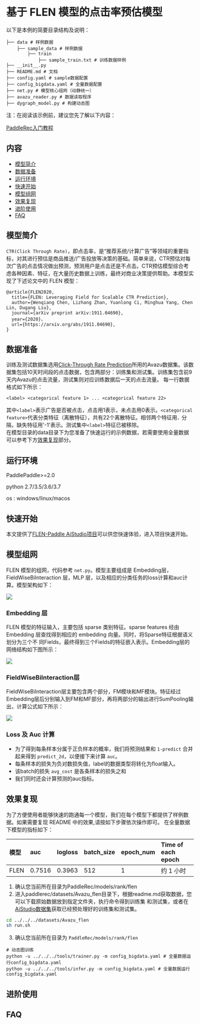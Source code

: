 # 基于 FLEN 模型的点击率预估模型

以下是本例的简要目录结构及说明： 

```
├── data # 样例数据
    ├── sample_data # 样例数据
        ├── train
            ├── sample_train.txt # 训练数据样例
├── __init__.py
├── README.md # 文档
├── config.yaml # sample数据配置
├── config_bigdata.yaml # 全量数据配置
├── net.py # 模型核心组网（动静统一）
├── avazu_reader.py # 数据读取程序
├── dygraph_model.py # 构建动态图
```

注：在阅读该示例前，建议您先了解以下内容：

[PaddleRec入门教程](https://github.com/PaddlePaddle/PaddleRec/blob/master/README.md)

## 内容

- [模型简介](#模型简介)
- [数据准备](#数据准备)
- [运行环境](#运行环境)
- [快速开始](#快速开始)
- [模型组网](#模型组网)
- [效果复现](#效果复现)
- [进阶使用](#进阶使用)
- [FAQ](#FAQ)

## 模型简介
`CTR(Click Through Rate)`，即点击率，是“推荐系统/计算广告”等领域的重要指标，对其进行预估是商品推送/广告投放等决策的基础。简单来说，CTR预估对每次广告的点击情况做出预测，预测用户是点击还是不点击。CTR预估模型综合考虑各种因素、特征，在大量历史数据上训练，最终对商业决策提供帮助。本模型实现了下述论文中的 FLEN 模型：

```text
@article{FLEN2020,
  title={FLEN: Leveraging Field for Scalable CTR Prediction},
  author={Wenqiang Chen, Lizhang Zhan, Yuanlong Ci, Minghua Yang, Chen Lin, Dugang Liu},
  journal={arXiv preprint arXiv:1911.04690},
  year={2020}，
  url={https://arxiv.org/abs/1911.04690},
}
```

## 数据准备

训练及测试数据集选用[Click-Through Rate Prediction](https://www.kaggle.com/c/avazu-ctr-prediction)所用的Avazu数据集。该数据集包括10天时间段的点击数据，包含两部分：训练集和测试集。训练集包含前9天内Avazu的点击流量，测试集则对应训练数据后一天的点击流量。
每一行数据格式如下所示：
```
<label> <categorical feature 1> ... <categorical feature 22>
```
其中```<label>```表示广告是否被点击，点击用1表示，未点击用0表示。```<categorical feature>```代表分类特征（离散特征），共有22个离散特征。相邻两个特征用```，```分隔，缺失特征用'-1'表示。测试集中```<label>```特征已被移除。  
在模型目录的data目录下为您准备了快速运行的示例数据，若需要使用全量数据可以参考下方[效果复现](#效果复现)部分。

## 运行环境
PaddlePaddle>=2.0

python 2.7/3.5/3.6/3.7

os : windows/linux/macos 

## 快速开始


本文提供了[FLEN-Paddle AiStudio项目](https://aistudio.baidu.com/aistudio/projectdetail/3247609)可以供您快速体验，进入项目快速开始。


## 模型组网

FLEN 模型的组网，代码参考 `net.py`。模型主要组成是 Embedding层，FieldWiseBiInteraction 层，MLP 层，以及相应的分类任务的loss计算和auc计算。模型架构如下：

<img align="center" src="https://wx2.sinaimg.cn/mw2000/0073e4AWly1gxnk6tahgpj30dl0f2ae8.jpg">

### **Embedding 层**

FLEN 模型的特征输入，主要包括 sparse 类别特征。sparse features 经由 Embedding 层查找得到相应的 embedding 向量。同时，将Sparse特征根据语义划分为三个不
同Fields，最终得到三个Fields的特征嵌入表示。Embedding层的网络结构如下图所示：

<img align="center" src="https://wx1.sinaimg.cn/mw2000/0073e4AWly1gxnk9e1pgoj30dv05d762.jpg">


### **FieldWiseBiInteraction层**
FieldWiseBiInteraction层主要包含两个部分，FM模块和MF模块。特征经过Embedding层后分别输入到FM和MF部分，再将两部分的输出进行SumPooling输出，计算公式如下所示：

<img align="center" src="https://wx4.sinaimg.cn/mw2000/0073e4AWly1gxnke0ksdhj30dr08oq56.jpg">



### **Loss 及 Auc 计算**
- 为了得到每条样本分属于正负样本的概率，我们将预测结果和 `1-predict` 合并起来得到 `predict_2d`，以便接下来计算 `auc`。  
- 每条样本的损失为负对数损失值，label的数据类型将转化为float输入。  
- 该batch的损失 `avg_cost` 是各条样本的损失之和
- 我们同时还会计算预测的auc指标。

## 效果复现
为了方便使用者能够快速的跑通每一个模型，我们在每个模型下都提供了样例数据。如果需要复现 README 中的效果,请按如下步骤依次操作即可。
在全量数据下模型的指标如下：  

| 模型 | auc | logloss | batch_size | epoch_num| Time of each epoch |
| :------| :------ | :------ | :------| :------ | :------ | 
| FLEN | 0.7516 | 0.3963 |512 | 1 | 约 1 小时 |

1. 确认您当前所在目录为PaddleRec/models/rank/flen
2. 进入paddlerec/datasets/Avazu_flen目录下，根据readme.md获取数据，您可以下载原始数据放到指定文件夹，执行命令得到训练集
和测试集，或者在[AiStudio数据集](https://aistudio.baidu.com/aistudio/datasetdetail/125200)获取已经预处理好的训练集和测试集。
``` bash
cd ../../../datasets/Avazu_flen
sh run.sh
``` 
3. 确认您当前所在目录为 `PaddleRec/models/rank/flen`

```
# 动态图训练
python -u ../../../tools/trainer.py -m config_bigdata.yaml # 全量数据运行config_bigdata.yaml 
python -u ../../../tools/infer.py -m config_bigdata.yaml # 全量数据运行config_bigdata.yaml 
```

## 进阶使用
  
## FAQ
